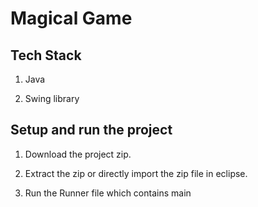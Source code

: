 # Magical Game

## Tech Stack

1. Java 

2. Swing library


## Setup and run the project

1. Download the project zip.

2. Extract the zip or directly import the zip file in eclipse.

3. Run the Runner file which contains main


